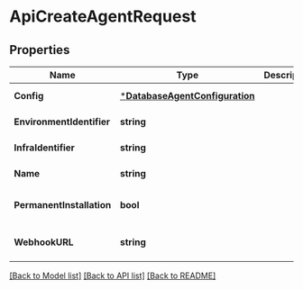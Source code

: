 # ApiCreateAgentRequest

## Properties
Name | Type | Description | Notes
------------ | ------------- | ------------- | -------------
**Config** | [***DatabaseAgentConfiguration**](database.AgentConfiguration.md) |  | [default to null]
**EnvironmentIdentifier** | **string** |  | [default to null]
**InfraIdentifier** | **string** |  | [default to null]
**Name** | **string** |  | [default to null]
**PermanentInstallation** | **bool** |  | [optional] [default to null]
**WebhookURL** | **string** |  | [optional] [default to null]

[[Back to Model list]](../README.md#documentation-for-models) [[Back to API list]](../README.md#documentation-for-api-endpoints) [[Back to README]](../README.md)

